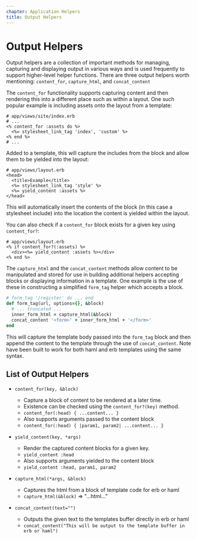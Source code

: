 ```yaml
---
chapter: Application Helpers
title: Output Helpers
---
```


# Output Helpers

Output helpers are a collection of important methods for managing, capturing and
displaying output in various ways and is used frequently to support higher-level
helper functions. There are three output helpers worth mentioning:
`content_for`, `capture_html`, and `concat_content`

The `content_for` functionality supports capturing content and then rendering
this into a different place such as within a layout. One such popular example is
including assets onto the layout from a template:

```erb
# app/views/site/index.erb
# ...
<% content_for :assets do %>
  <%= stylesheet_link_tag 'index', 'custom' %>
<% end %>
# ...
```

Added to a template, this will capture the includes from the block and allow
them to be yielded into the layout:

```erb
# app/views/layout.erb
<head>
  <title>Example</title>
  <%= stylesheet_link_tag 'style' %>
  <%= yield_content :assets %>
</head>
```

This will automatically insert the contents of the block (in this case a
stylesheet include) into the location the content is yielded within the layout.

You can also check if a `content_for` block exists for a given key using
`content_for?`:

```erb
# app/views/layout.erb
<% if content_for?(:assets) %>
  <div><%= yield_content :assets %></div>
<% end %>
```

The `capture_html` and the `concat_content` methods allow content to be
manipulated and stored for use in building additional helpers accepting blocks
or displaying information in a template. One example is the use of these in
constructing a simplified `form_tag` helper which accepts a block.

```ruby
# form_tag '/register' do ... end
def form_tag(url, options={}, &block)
  # ... truncated ...
  inner_form_html = capture_html(&block)
  concat_content '<form>' + inner_form_html + '</form>'
end
```

This will capture the template body passed into the `form_tag` block and then
append the content to the template through the use of `concat_content`. Note
have been built to work for both haml and erb templates using the same syntax.

## List of Output Helpers

- `content_for(key, &block)`

  - Capture a block of content to be rendered at a later time.
  - Existence can be checked using the `content_for?(key)` method.
  - `content_for(:head) { ...content... }`
  - Also supports arguments passed to the content block
  - `content_for(:head) { |param1, param2| ...content... }`

- `yield_content(key, *args)`

  - Render the captured content blocks for a given key.
  - `yield_content :head`
  - Also supports arguments yielded to the content block
  - `yield_content :head, param1, param2`

- `capture_html(*args, &block)`

  - Captures the html from a block of template code for erb or haml
  - `capture_html(&block)` => "...html..."

- `concat_content(text="")`

  - Outputs the given text to the templates buffer directly in erb or haml
  - `concat_content("This will be output to the template buffer in erb or
    haml")`
